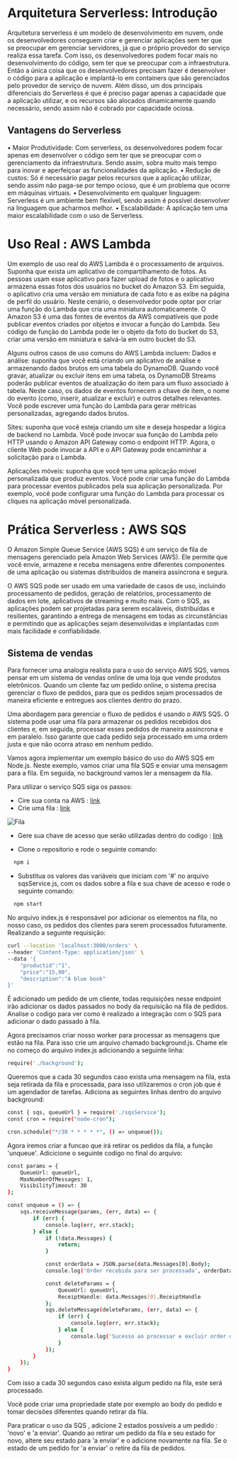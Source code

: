 # Arquitetura Serverless: Introdução

Arquitetura serverless é um modelo de desenvolvimento em nuvem, onde os desenvolvedores conseguem criar e gerenciar aplicações sem ter que se preocupar em gerenciar servidores, já que o próprio provedor do serviço realiza essa tarefa. Com isso, os desenvolvedores podem focar mais no desenvolvimento do código, sem ter que se preocupar com a infraestrutura. Então a única coisa que os desenvolvedores precisam fazer é desenvolver o código para a aplicação e implantá-lo em containers que são gerenciados pelo provedor de serviço de nuvem. Além disso, um dos principais diferenciais do Serverless é que é preciso pagar apenas a capacidade que a aplicação utilizar, e os recursos são alocados dinamicamente quando necessário, sendo assim não é cobrado por capacidade ociosa.

## Vantagens do Serverless

• Maior Produtividade: Com serverless, os desenvolvedores podem focar apenas em desenvolver o código sem ter que se preocupar com o gerenciamento da infraestrutura. Sendo assim, sobra muito mais tempo para inovar e aperfeiçoar as funcionalidades da aplicação.
• Redução de custos: Só é necessário pagar pelos recursos que a aplicação utilizar, sendo assim não paga-se por tempo ocioso, que é um problema que ocorre em máquinas virtuais.
• Desenvolvimento em qualquer linguagem: Serverless é um ambiente bem flexível, sendo assim é possível desenvolver na linguagem que acharmos melhor.
• Escalabilidade: A aplicação tem uma maior escalabilidade com o uso de Serverless.

# Uso Real : AWS Lambda

Um exemplo de uso real do AWS Lambda é o processamento de arquivos. Suponha que exista um aplicativo de compartilhamento de fotos. As pessoas usam esse aplicativo para fazer upload de fotos e o aplicativo armazena essas fotos dos usuários no bucket do Amazon S3. Em seguida, o aplicativo cria uma versão em miniatura de cada foto e as exibe na página de perfil do usuário. Neste cenário, o desenvolvedor pode optar por criar uma função do Lambda que cria uma miniatura automaticamente. O Amazon S3 é uma das fontes de eventos da AWS compatíveis que pode publicar eventos criados por objetos e invocar a função do Lambda. Seu código de função do Lambda pode ler o objeto da foto do bucket do S3, criar uma versão em miniatura e salvá-la em outro bucket do S3.

Alguns outros casos de uso comuns do AWS Lambda incluem:
Dados e análise: suponha que você está criando um aplicativo de análise e armazenando dados brutos em uma tabela do DynamoDB. Quando você gravar, atualizar ou excluir itens em uma tabela, os DynamoDB Streams poderão publicar eventos de atualização do item para um fluxo associado à tabela. Neste caso, os dados de eventos fornecem a chave de item, o nome do evento (como, inserir, atualizar e excluir) e outros detalhes relevantes. Você pode escrever uma função do Lambda para gerar métricas personalizadas, agregando dados brutos.

Sites: suponha que você esteja criando um site e deseja hospedar a lógica de backend no Lambda. Você pode invocar sua função do Lambda pelo HTTP usando o Amazon API Gateway como o endpoint HTTP. Agora, o cliente Web pode invocar a API e o API Gateway pode encaminhar a solicitação para o Lambda.

Aplicações móveis: suponha que você tem uma aplicação móvel personalizada que produz eventos. Você pode criar uma função do Lambda para processar eventos publicados pela sua aplicação personalizada. Por exemplo, você pode configurar uma função do Lambda para processar os cliques na aplicação móvel personalizada.


# Prática Serverless : AWS SQS

O Amazon Simple Queue Service (AWS SQS) é um serviço de fila de mensagens gerenciado pela Amazon Web Services (AWS). Ele permite que você envie, armazene e receba mensagens entre diferentes componentes de uma aplicação ou sistemas distribuídos de maneira assíncrona e segura.

O AWS SQS pode ser usado em uma variedade de casos de uso, incluindo processamento de pedidos, geração de relatórios, processamento de dados em lote, aplicativos de streaming e muito mais. Com o SQS, as aplicações podem ser projetadas para serem escaláveis, distribuídas e resilientes, garantindo a entrega de mensagens em todas as circunstâncias e permitindo que as aplicações sejam desenvolvidas e implantadas com mais facilidade e confiabilidade.




## Sistema de vendas
Para fornecer uma analogia realista para o uso do serviço AWS SQS, vamos pensar em um sistema de vendas online de uma loja que vende produtos eletrônicos. Quando um cliente faz um pedido online, o sistema precisa gerenciar o fluxo de pedidos, para que os pedidos sejam processados ​​de maneira eficiente e entregues aos clientes dentro do prazo.

Uma abordagem para gerenciar o fluxo de pedidos é usando o AWS SQS. O sistema pode usar uma fila para armazenar os pedidos recebidos dos clientes e, em seguida, processar esses pedidos de maneira assíncrona e em paralelo. Isso garante que cada pedido seja processado em uma ordem justa e que não ocorra atraso em nenhum pedido.

Vamos agora implementar um exemplo básico do uso do AWS SQS em Node.js. Neste exemplo, vamos criar uma fila SQS e enviar uma mensagem para a fila. Em seguida, no background vamos ler a mensagem da fila.

Para utilizar o serviço SQS siga os passos:
- Cire sua conta na AWS : [link](https://portal.aws.amazon.com/billing/signup#/start/otp)
- Crie uma fila : [link](https://us-east-2.console.aws.amazon.com/sqs/v2/home?region=us-east-2#/)


![Fila](https://i.ibb.co/hfPqk6S/criar-Fila-Correto.jpg)

- Gere sua chave de acesso que serão utilizadas dentro do codigo : [link](https://us-east-1.console.aws.amazon.com/iamv2/home?region=us-east-1#/security_credentials)

- Clone o repositorio e rode o seguinte comando:
```bash
  npm i
```
- Substitua os valores das variáveis que iniciam com '#' no arquivo sqsService.js, com os dados sobre a fila e sua chave de acesso e rode o seguinte comando:

```bash
  npm start
```
No arquivo index.js é responsável por adicionar os elementos na fila, no nosso caso, os pedidos dos clientes para serem processados futuramente. Realizando a seguinte requisição:

```bash
curl --location 'localhost:3000/orders' \
--header 'Content-Type: application/json' \
--data '{
    "productid":"1",
    "price":"15,90",
    "description":"A blue book"
}'
```
É adicionado um pedido de um cliente, todas requisições nesse endpoint irão adicionar os dados passados no body da requisição na fila de pedidos.
Analise o codigo para ver como é realizado a integração com o SQS para adicionar o dado passado à fila.

Agora precisamos criar nosso worker para processar as mensagens que estão na fila. Para isso crie um arquivo chamado background.js. Chame ele no começo do arquivo index.js adicionando a seguinte linha:
```bash
require('./background');
```
Queremos que a cada 30 segundos caso exista uma mensagem na fila, esta seja retirada da fila e processada, para isso utilizaremos o  cron job que é um agendador de tarefas.
Adiciona as seguintes linhas dentro do arquivo background:

```bash
const { sqs, queueUrl } = require('./sqsService');
const cron = require("node-cron");

cron.schedule("*/30 * * * * *", () => unqueue());
```
Agora iremos criar a funcao que irá retirar os pedidos da fila, a função 'unqueue'.
Adicicione o seguinte codigo no final do arquivo:
```bash
const params = {
    QueueUrl: queueUrl,
    MaxNumberOfMessages: 1,
    VisibilityTimeout: 30
};

const unqueue = () => {
    sqs.receiveMessage(params, (err, data) => {
        if (err) {
            console.log(err, err.stack);
        } else {
            if (!data.Messages) {
                return;
            }

            const orderData = JSON.parse(data.Messages[0].Body);
            console.log('Order recebida para ser processada', orderData);

            const deleteParams = {
                QueueUrl: queueUrl,
                ReceiptHandle: data.Messages[0].ReceiptHandle
            };
            sqs.deleteMessage(deleteParams, (err, data) => {
                if (err) {
                    console.log(err, err.stack);
                } else {
                    console.log('Sucesso ao processar e excluir order da fila');
                }
            });
        }
    });
}
```
Com isso a cada 30 segundos caso exista algum pedido na fila, este será processado.

Você pode criar uma propriedade state por exemplo ao body do pedido e tomar decisões diferentes quando retirar da fila. 

Para praticar o uso da SQS , adicione 2 estados possíveis a um pedido : 'novo' e 'a enviar'. Quando ao retirar um pedido da fila e seu estado for novo, altere seu estado para 'a enviar' e o adicione novamente na fila. Se o estado de um pedido for 'a enviar' o retire da fila de pedidos.




